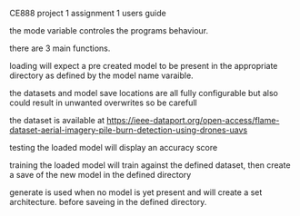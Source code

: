 CE888 
project 1 
assignment 1
users guide

the mode variable controles the programs behaviour.

there are 3 main functions.

loading will expect a pre created model to be present in the appropriate directory as defined by the model name varaible. 

the datasets and model save locations are all fully configurable but also could result in unwanted overwrites so be carefull

the dataset is available at https://ieee-dataport.org/open-access/flame-dataset-aerial-imagery-pile-burn-detection-using-drones-uavs

testing the loaded model will display an accuracy score

training the loaded model will train against the defined dataset, then create a save of the new model in the defined directory

generate is used when no model is yet present and will create a set architecture. before saveing in the defined directory.
